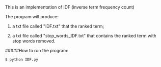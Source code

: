 This is an implementation of IDF (inverse term frequency count)

The program will produce: 

1. a txt file called "IDF.txt" that the ranked term; 

2. a txt file called "stop_words_IDF.txt" that contains the ranked term with stop words removed.


#####How to run the program: 

	$ python IDF.py 
